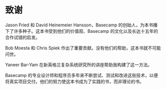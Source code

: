 # 致谢

Jason Fried 和 David Heinemeier Hansson，Basecamp 的创始人，为本书播下了许多种子。这本书受到他们的价值观、Basecamp 的文化以及长达十五年的合作试错的启发。

Bob Moesta 和 Chris Spiek 作出了重要贡献。没有他们的帮助，这本书就不可能问世。

Yaneer Bar-Yam 在新英格兰复杂系统研究所的讲座帮助我构建了这一方法。

Basecamp 的专业设计师和程序员多年来不断尝试、测试和改进这些技术，以便将真实项目交付。他们的努力使这本书成为了实践的书，而非理论的书。
